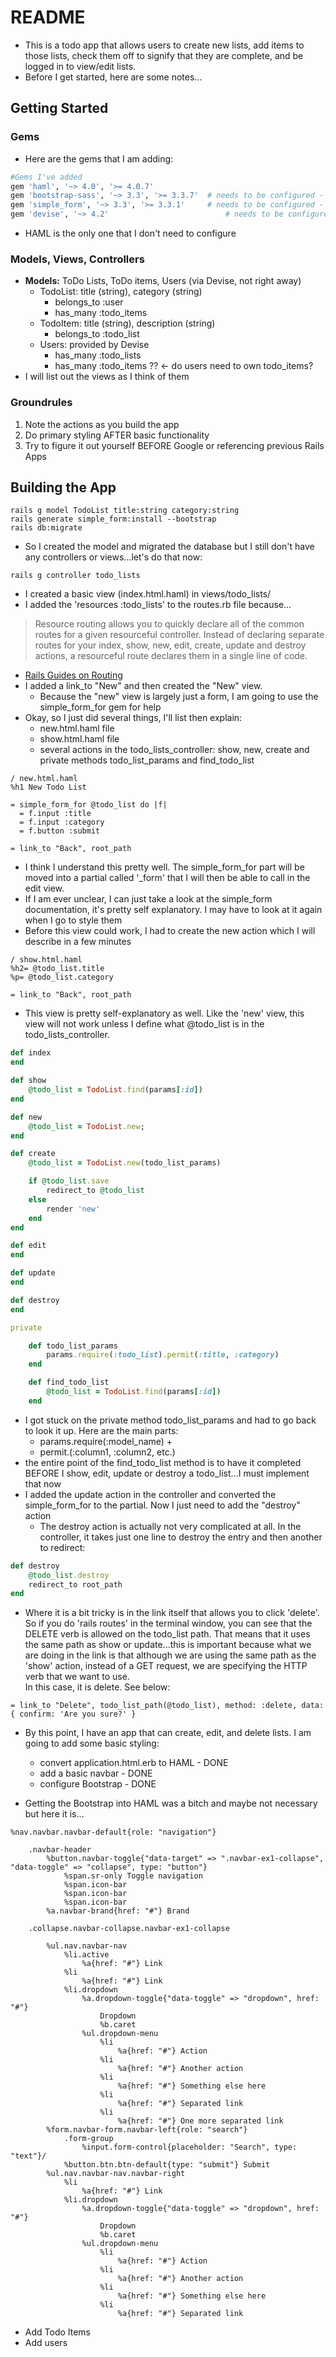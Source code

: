 # README

* This is a todo app that allows users to create new lists, add items to those lists, check them off to signify that
they are complete, and be logged in to view/edit lists.
* Before I get started, here are some notes...

## Getting Started

### Gems
* Here are the gems that I am adding:
```ruby
#Gems I've added
gem 'haml', '~> 4.0', '>= 4.0.7'
gem 'bootstrap-sass', '~> 3.3', '>= 3.3.7'  # needs to be configured - DONE
gem 'simple_form', '~> 3.3', '>= 3.3.1' 	# needs to be configured - DONE
gem 'devise', '~> 4.2' 							# needs to be configured
```
* HAML is the only one that I don't need to configure

### Models, Views, Controllers

* **Models:** ToDo Lists, ToDo items, Users (via Devise, not right away)
  * TodoList: title (string), category (string)
    * belongs_to :user
    * has_many :todo_items
  * TodoItem: title (string), description (string)
  	* belongs_to :todo_list
  * Users: provided by Devise
  	* has_many :todo_lists
    * has_many :todo_items ?? <- do users need to own todo_items?
* I will list out the views as I think of them

### Groundrules
1. Note the actions as you build the app
2. Do primary styling AFTER basic functionality
3. Try to figure it out yourself BEFORE Google or referencing previous Rails Apps

## Building the App

```shell
rails g model TodoList title:string category:string
rails generate simple_form:install --bootstrap
rails db:migrate
```
* So I created the model and migrated the database but I still don't have any controllers or views...let's do that now:
```shell
rails g controller todo_lists
```
* I created a basic view (index.html.haml) in views/todo_lists/
* I added the 'resources :todo_lists' to the routes.rb file because...
> Resource routing allows you to quickly declare all of the common routes for a given resourceful controller. Instead of declaring separate routes for your index, show, new, edit, create, update and destroy actions, a resourceful route declares them in a single line of code.
  * [Rails Guides on Routing](http://api.rubyonrails.org/classes/ActionDispatch/Routing/Mapper/Resources.html)
* I added a link_to "New" and then created the "New" view.
  * Because the "new" view is largely just a form, I am going to use the simple_form_for gem for help
* Okay, so I just did several things, I'll list then explain:
  * new.html.haml file
  * show.html.haml file
  * several actions in the todo_lists_controller: show, new, create and private methods todo_list_params and
  find_todo_list
```haml
/ new.html.haml
%h1 New Todo List

= simple_form_for @todo_list do |f|
  = f.input :title
  = f.input :category
  = f.button :submit

= link_to "Back", root_path
```
  * I think I understand this pretty well.  The simple_form_for part will be moved into a partial called '_form' that
  I will then be able to call in the edit view.
  * If I am ever unclear, I can just take a look at the simple_form documentation, it's pretty self explanatory.  I may have
  to look at it again when I go to style them
  * Before this view could work, I had to create the new action which I will describe in a few minutes
```haml
/ show.html.haml
%h2= @todo_list.title
%p= @todo_list.category

= link_to "Back", root_path
```
  * This view is pretty self-explanatory as well.  Like the 'new' view, this view will not work unless I define what
  @todo_list is in the todo_lists_controller.
```ruby
def index
end

def show
	@todo_list = TodoList.find(params[:id])
end

def new
	@todo_list = TodoList.new;
end

def create
	@todo_list = TodoList.new(todo_list_params)

	if @todo_list.save
		redirect_to @todo_list
	else
		render 'new'
	end
end

def edit
end

def update
end

def destroy
end

private

	def todo_list_params
		params.require(:todo_list).permit(:title, :category)
	end

	def find_todo_list
		@todo_list = TodoList.find(params[:id])
	end
```
  * I got stuck on the private method todo_list_params and had to go back to look it up.  Here are the main parts:
    * params.require(:model_name) + 
    * permit.(:column1, :column2, etc.)
  * the entire point of the find_todo_list method is to have it completed BEFORE I show, edit, update or destroy a 
  todo_list...I must implement that now
* I added the update action in the controller and converted the simple_form_for to the partial.  Now I just need to 
add the "destroy" action
  * The destroy action is actually not very complicated at all.  In the controller, it takes just one line to destroy
  the entry and then another to redirect:
```ruby
def destroy
	@todo_list.destroy
	redirect_to root_path
end
```
  * Where it is a bit tricky is in the link itself that allows you to click 'delete'.  So if you do 'rails routes' in 
  the terminal window, you can see that the DELETE verb is allowed on the todo_list path.  That means that it uses the
  same path as show or update...this is important because what we are doing in the link is that although we are using the
  same path as the 'show' action, instead of a GET request, we are specifying the HTTP verb that we want to use.  
  In this case, it is delete.  See below:
```haml
= link_to "Delete", todo_list_path(@todo_list), method: :delete, data: { confirm: 'Are you sure?' }
```
* By this point, I have an app that can create, edit, and delete lists.  I am going to add some basic styling:
  * convert application.html.erb to HAML - DONE
  * add a basic navbar - DONE
  * configure Bootstrap - DONE

* Getting the Bootstrap into HAML was a bitch and maybe not necessary but here it is...
```haml
%nav.navbar.navbar-default{role: "navigation"}

	.navbar-header 
		%button.navbar-toggle{"data-target" => ".navbar-ex1-collapse", "data-toggle" => "collapse", type: "button"}
			%span.sr-only Toggle navigation
			%span.icon-bar
			%span.icon-bar
			%span.icon-bar
		%a.navbar-brand{href: "#"} Brand

	.collapse.navbar-collapse.navbar-ex1-collapse

		%ul.nav.navbar-nav
			%li.active
				%a{href: "#"} Link
			%li
				%a{href: "#"} Link
			%li.dropdown
				%a.dropdown-toggle{"data-toggle" => "dropdown", href: "#"}
					Dropdown
					%b.caret
				%ul.dropdown-menu
					%li
						%a{href: "#"} Action
					%li
						%a{href: "#"} Another action
					%li
						%a{href: "#"} Something else here
					%li
						%a{href: "#"} Separated link
					%li
						%a{href: "#"} One more separated link
		%form.navbar-form.navbar-left{role: "search"}
			.form-group
				%input.form-control{placeholder: "Search", type: "text"}/
			%button.btn.btn-default{type: "submit"} Submit
		%ul.nav.navbar-nav.navbar-right
			%li
				%a{href: "#"} Link
			%li.dropdown
				%a.dropdown-toggle{"data-toggle" => "dropdown", href: "#"}
					Dropdown
					%b.caret
				%ul.dropdown-menu
					%li
						%a{href: "#"} Action
					%li
						%a{href: "#"} Another action
					%li
						%a{href: "#"} Something else here
					%li
						%a{href: "#"} Separated link
```

* Add Todo Items
* Add users

